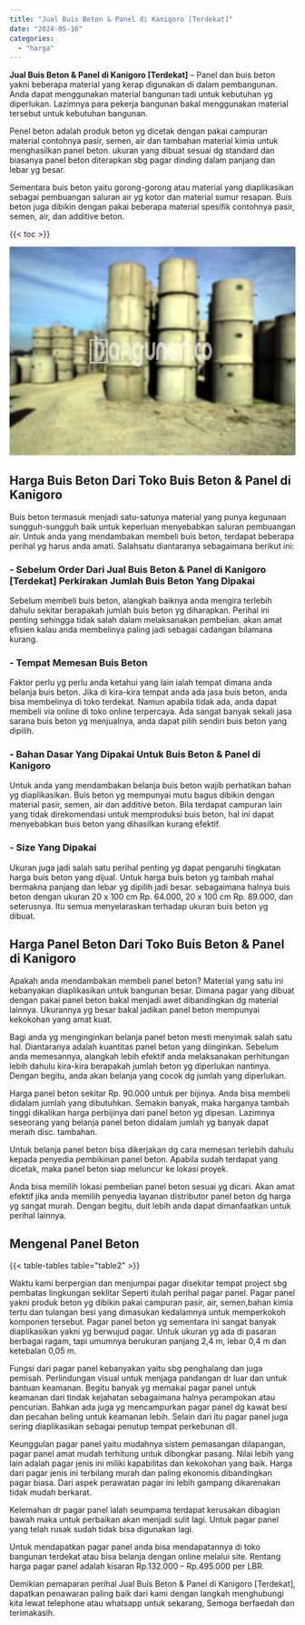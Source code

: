 ```yaml
---
title: "Jual Buis Beton & Panel di Kanigoro [Terdekat]"
date: "2024-05-16"
categories: 
  - "harga"
---
```


**Jual Buis Beton & Panel di Kanigoro \[Terdekat\]** – Panel dan buis beton yakni beberapa material yang kerap digunakan di dalam pembangunan. Anda dapat menggunakan material bangunan tadi untuk kebutuhan yg diperlukan. Lazimnya para pekerja bangunan bakal menggunakan material tersebut untuk kebutuhan bangunan.

Penel beton adalah produk beton yg dicetak dengan pakai campuran material contohnya pasir, semen, air dan tambahan material kimia untuk menghasilkan panel beton. ukuran yang dibuat sesuai dg standard dan biasanya panel beton diterapkan sbg pagar dinding dalam panjang dan lebar yg besar.

Sementara buis beton yaitu gorong-gorong atau material yang diaplikasikan sebagai pembuangan saluran air yg kotor dan material sumur resapan. Buis beton juga dibikin dengan pakai beberapa material spesifik contohnya pasir, semen, air, dan additive beton.

{{< toc >}}

![Jual Buis Beton & Panel di Kanigoro [Terdekat]](/images/jual-panel-buis-beton-murah-69.png)

## Harga Buis Beton Dari Toko Buis Beton & Panel di Kanigoro

Buis beton termasuk menjadi satu-satunya material yang punya kegunaan sungguh-sungguh baik untuk keperluan menyebabkan saluran pembuangan air. Untuk anda yang mendambakan membeli buis beton, terdapat beberapa perihal yg harus anda amati. Salahsatu diantaranya sebagaimana berikut ini:

### \- Sebelum Order Dari Jual Buis Beton & Panel di Kanigoro \[Terdekat\] Perkirakan Jumlah Buis Beton Yang Dipakai

Sebelum membeli buis beton, alangkah baiknya anda mengira terlebih dahulu sekitar berapakah jumlah buis beton yg diharapkan. Perihal ini penting sehingga tidak salah dalam melaksanakan pembelian. akan amat efisien kalau anda membelinya paling jadi sebagai cadangan bilamana kurang.

### \- Tempat Memesan Buis Beton

Faktor perlu yg perlu anda ketahui yang lain ialah tempat dimana anda belanja buis beton. Jika di kira-kira tempat anda ada jasa buis beton, anda bisa membelinya di toko terdekat. Namun apabila tidak ada, anda dapat membeli via online di toko online terpercaya. Ada sangat banyak sekali jasa sarana buis beton yg menjualnya, anda dapat pilih sendiri buis beton yang dipilih.

### \- Bahan Dasar Yang Dipakai Untuk Buis Beton & Panel di Kanigoro

Untuk anda yang mendambakan belanja buis beton wajib perhatikan bahan yg diaplikasikan. Buis beton yg mempunyai mutu bagus dibikin dengan material pasir, semen, air dan additive beton. Bila terdapat campuran lain yang tidak direkomendasi untuk memproduksi buis beton, hal ini dapat menyebabkan buis beton yang dihasilkan kurang efektif.

### \- Size Yang Dipakai

Ukuran juga jadi salah satu perihal penting yg dapat pengaruhi tingkatan harga buis beton yang dijual. Untuk harga buis beton yg tambah mahal bermakna panjang dan lebar yg dipilih jadi besar. sebagaimana halnya buis beton dengan ukuran 20 x 100 cm Rp. 64.000, 20 x 100 cm Rp. 89.000, dan seterusnya. Itu semua menyelaraskan terhadap ukuran buis beton yg dibuat.

## Harga Panel Beton Dari Toko Buis Beton & Panel di Kanigoro

Apakah anda mendambakan membeli panel beton? Material yang satu ini kebanyakan diaplikasikan untuk bangunan besar. Dimana pagar yang dibuat dengan pakai panel beton bakal menjadi awet dibandingkan dg material lainnya. Ukurannya yg besar bakal jadikan panel beton mempunyai kekokohan yang amat kuat.

Bagi anda yg menginginkan belanja panel beton mesti menyimak salah satu hal. Diantaranya adalah kuantitas panel beton yang diinginkan. Sebelum anda memesannya, alangkah lebih efektif anda melaksanakan perhitungan lebih dahulu kira-kira berapakah jumlah beton yg diperlukan nantinya. Dengan begitu, anda akan belanja yang cocok dg jumlah yang diperlukan.

Harga panel beton sekitar Rp. 90.000 untuk per bijinya. Anda bisa membeli didalam jumlah yang dibutuhkan. Semakin banyak, maka harganya tambah tinggi dikalikan harga perbijinya dari panel beton yg dipesan. Lazimnya seseorang yang belanja panel beton didalam jumlah yg banyak dapat meraih disc. tambahan.

Untuk belanja panel beton bisa dikerjakan dg cara memesan terlebih dahulu kepada penyedia pembikinan panel beton. Apabila sudah terdapat yang dicetak, maka panel beton siap meluncur ke lokasi proyek.

Anda bisa memilih lokasi pembelian panel beton sesuai yg dicari. Akan amat efektif jika anda memilih penyedia layanan distributor panel beton dg harga yg sangat murah. Dengan begitu, duit lebih anda dapat dimanfaatkan untuk perihal lainnya.

## Mengenal Panel Beton

{{< table-tables table="table2" >}}

Waktu kami berpergian dan menjumpai pagar disekitar tempat project sbg pembatas lingkungan seklitar Seperti itulah perihal pagar panel. Pagar panel yakni produk beton yg dibikin pakai campuran pasir, air, semen,bahan kimia tertu dan tulangan besi yang dimasukan kedalamnya untuk memperkokoh komponen tersebut. Pagar panel beton yg sementara ini sangat banyak diaplikasikan yakni yg berwujud pagar. Untuk ukuran yg ada di pasaran berbagai ragam, tapi umumnya berukuran panjang 2,4 m, lebar 0,4 m dan ketebalan 0,05 m.

Fungsi dari pagar panel kebanyakan yaitu sbg penghalang dan juga pemisah. Perlindungan visual untuk menjaga pandangan dr luar dan untuk bantuan keamanan. Begitu banyak yg memakai pagar panel untuk keamanan dari tindak kejahatan sebagaimana halnya perampokan atau pencurian. Bahkan ada juga yg mencampurkan pagar panel dg kawat besi dan pecahan beling untuk keamanan lebih. Selain dari itu pagar panel juga sering diaplikasikan sebagai penutup tempat perkebunan dll.

Keunggulan pagar panel yaitu mudahnya sistem pemasangan dilapangan, pagar panel amat mudah terhitung untuk dibongkar pasang. Nilai lebih yang lain adalah pagar jenis ini miliki kapabilitas dan kekokohan yang baik. Harga dari pagar jenis ini terbilang murah dan paling ekonomis dibandingkan pagar biasa. Dari aspek perawatan pagar ini lebih gampang dikarenakan tidak mudah berkarat.

Kelemahan dr pagar panel ialah seumpama terdapat kerusakan dibagian bawah maka untuk perbaikan akan menjadi sulit lagi. Untuk pagar panel yang telah rusak sudah tidak bisa digunakan lagi.

Untuk mendapatkan pagar panel anda bisa mendapatannya di toko bangunan terdekat atau bisa belanja dengan online melalui site. Rentang harga pagar panel adalah kisaran Rp.132.000 – Rp.495.000 per LBR.

Demikian pemaparan perihal Jual Buis Beton & Panel di Kanigoro \[Terdekat\], dapatkan penawaran paling baik dari kami dengan langkah menghubungi kita lewat telephone atau whatsapp untuk sekarang, Semoga berfaedah dan terimakasih.
